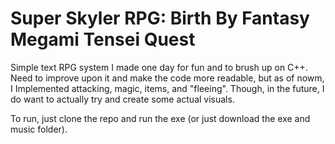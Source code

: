 # Super Skyler RPG: Birth By Fantasy Megami Tensei Quest

Simple text RPG system I made one day for fun and to brush up on C++. Need to improve upon it and make the code more readable, but as of nowm, I Implemented attacking, magic, items, and "fleeing". Though, in the future, I do want to actually try and create some actual visuals.

To run, just clone the repo and run the exe (or just download the exe and music folder).
